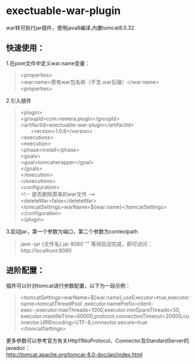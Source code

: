 # exectuable-war-plugin
war转可执行jar插件，使用java8编译,内置tomcat8.0.32

## 快速使用：
1.在pom文件中定义war.name变量：
>\<properties><br>
\<war.name>原有war包名称（不含.war后缀）</war.name><br>
\<properties><br>
 
2.引入插件
>\<plugin><br>
				\<groupId>com.newera.plugin\</groupId><br>
  			\<artifactId>exectuable-war-plugin\</artifactId><br>
        \<version>1.0.6\</version><br>
				\<executions><br>
					\<execution><br>
						\<phase>install\</phase><br>
						\<goals><br>
							\<goal>tomcatwrapper\</goal><br>
						\</goals><br>
					\</execution><br>
				\</executions><br>
				\<configuration><br>
          \<!-- 是否删除原来的war文件 --><br>
					\<deleteWar>false\</deleteWar><br>
					\<tomcatSettings>warName=${war.name}\</tomcatSettings><br>
				\</configuration><br>
\</plugin><br>

3.启动jar，第一个参数为端口，第二个参数为contextpath
>jave -jar {文件名}.jar 8080 ""
等待启动完成，即可访问：http://localhost:8080

## 进阶配置：
插件可以针对tomcat进行参数配置，以下为一段示例：
>\<tomcatSettings>warName=${war.name},useExecutor=true,executor.name=tomcatThreadPool
,executor.namePrefix=client-exec-,executor.maxThreads=1000,executor.minSpareThreads=50,
executor.maxIdleTime=60000,protocol.connectionTimeout=20000,connector.URIEncoding=UTF-8,connector.secure=true
\</tomcatSettings><br>

更多参数可以参考官方有关Http11NioProtocol、Connector及StandardServer的javadoc：<br>
http://tomcat.apache.org/tomcat-8.0-doc/api/index.html
